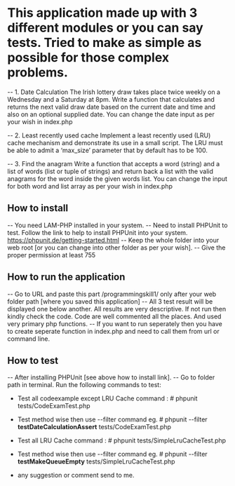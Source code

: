 # This application made up with 3 different modules or you can say tests. Tried to make as simple as possible for those complex problems.

-- 1. Date Calculation
The Irish lottery draw takes place twice weekly on a Wednesday and a Saturday at 8pm.
Write a function that calculates and returns the next valid draw date based on the current date and time and also on an optional supplied date. You can change the date input as per your wish in index.php

-- 2. Least recently used cache
Implement a least recently used (LRU) cache mechanism and demonstrate its use in a small script. The LRU must be able to admit a ‘max_size’ parameter that by default has to be 100.

-- 3. Find the anagram
Write a function that accepts a word (string) and a list of words (list or tuple of strings) and return back a list with the valid anagrams for the word inside the given words list. You can change the input for both word and list array as per your wish in index.php

## How to install
-- You need LAM-PHP installed in your system.
-- Need to install PHPUnit to test. Follow the link to help to install PHPUnit into your system.
https://phpunit.de/getting-started.html
-- Keep the whole folder into your web root [or you can change into other folder as per your wish].
-- Give the proper permission at least 755


## How to run the application
-- Go to URL and paste this part /programmingskill1/ only after your web folder path [where you saved this application]
-- All 3 test result will be displayed one below another. All results are very descriptive. If not run then kindly check the code. Code are well commented all the places. And used very primary php functions.
-- If you want to run seperately then you have to create seperate function in index.php and need to call them from url or command line.

## How to test
-- After installing PHPUnit [see above how to install link].
-- Go to folder path in terminal. Run the following commands to test:
- Test all codeexample except LRU Cache command : # phpunit tests/CodeExamTest.php
- Test method wise then use --filter command eg. # phpunit --filter <b>testDateCalculationAssert</b> tests/CodeExamTest.php

- Test all LRU Cache command : # phpunit tests/SimpleLruCacheTest.php
- Test method wise then use --filter command eg. # phpunit --filter <b>testMakeQueueEmpty</b> tests/SimpleLruCacheTest.php

- any suggestion or comment send to me.
